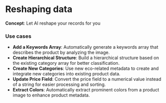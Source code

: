 # Reshaping data

**Concept**: Let AI reshape your records for you

### Use cases

- **Add a Keywords Array**: Automatically generate a keywords array that describes the product by analyzing the image.
- **Create Hierarchical Structure**: Build a hierarchical structure based on the existing category array for better classification.
- **Create New Categories**: Use new eco-related metadata to create and integrate new categories into existing product data.
- **Update Price Field**: Convert the price field to a numerical value instead of a string for easier processing and sorting.
- **Extract Colors**: Automatically extract prominent colors from a product image to enhance product metadata.
